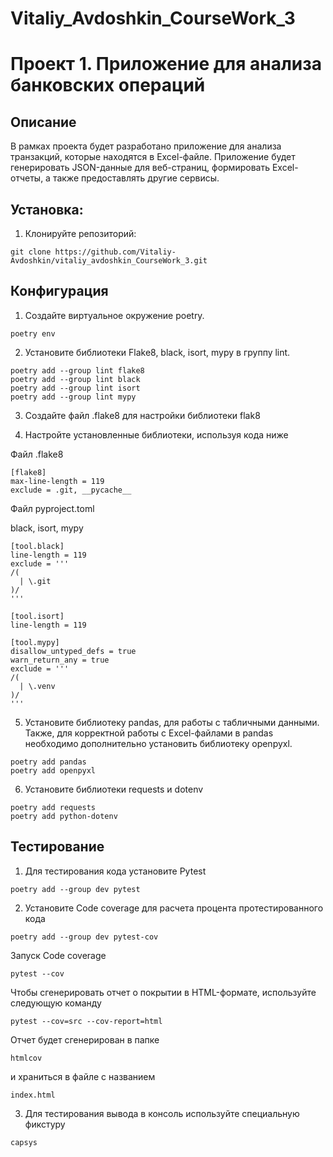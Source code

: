 # Vitaliy_Avdoshkin_CourseWork_3

# Проект 1. Приложение для анализа банковских операций

## Описание

В рамках проекта будет разработано приложение для анализа транзакций,
которые находятся в Excel-файле.
Приложение будет генерировать JSON-данные для веб-страниц,
формировать Excel-отчеты, а также предоставлять другие сервисы.

## Установка:

1. Клонируйте репозиторий:

```
git clone https://github.com/Vitaliy-Avdoshkin/vitaliy_avdoshkin_CourseWork_3.git
```
## Конфигурация
1. Создайте виртуальное окружение poetry.

```
poetry env
```

2. Установите библиотеки Flake8, black, isort, mypy в группу lint.

```commandline
poetry add --group lint flake8
poetry add --group lint black
poetry add --group lint isort
poetry add --group lint mypy
```

3. Создайте файл .flake8 для настройки библиотеки flak8


4. Настройте установленные библиотеки, используя кода ниже

Файл .flake8

```
[flake8]
max-line-length = 119
exclude = .git, __pycache__
```

Файл pyproject.toml

black, isort, mypy
```
[tool.black]
line-length = 119
exclude = '''
/(
  | \.git
)/
'''

[tool.isort]
line-length = 119

[tool.mypy]
disallow_untyped_defs = true
warn_return_any = true
exclude = '''
/(
  | \.venv
)/
'''
```

5. Установите библиотеку pandas, для работы с табличными данными.
Также, для корректной работы с Excel-файлами в pandas необходимо
дополнительно установить библиотеку openpyxl.
 
```
poetry add pandas
poetry add openpyxl
```

6. Установите библиотеки requests и dotenv
````commandline
poetry add requests
poetry add python-dotenv
````

## Тестирование

1. Для тестирования кода установите Pytest
```
poetry add --group dev pytest
```
2. Установите Code coverage для расчета процента протестированного кода
```
poetry add --group dev pytest-cov
```
Запуск Code coverage
```commandline
pytest --cov
```
Чтобы сгенерировать отчет о покрытии в HTML-формате, используйте следующую команду
```commandline
pytest --cov=src --cov-report=html
```
Отчет будет сгенерирован в папке
```
htmlcov
```
 и храниться в файле с названием 
```
index.html
```

3. Для тестирования вывода в консоль используйте специальную фикстуру
```
capsys
```